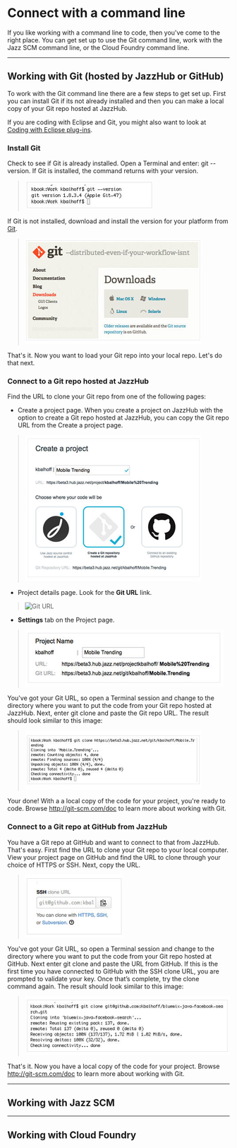 # Connect with a command line  

If you like working with a command line to code, then you've come to the right place. You can
get set up to use the Git command line, work with the Jazz SCM command line, or the Cloud Foundry command line.

***
## Working with Git (hosted by JazzHub or GitHub) 

To work with the Git command line there are a few steps to get set up. First you can
install Git if its not already installed and then you can make a local copy of your 
Git repo hosted at JazzHub.

If you are coding with Eclipse and Git, you might also want to look at  
[Coding with Eclipse plug-ins](eclipseclient).

### Install Git
Check to see if Git is already installed. Open a Terminal and enter: git --version. 
If Git is installed, the command returns with your version. 
>	![Git version](../images/guidesetup/setupgitversion.jpg)

If Git is not installed, download and install the version for your platform from [Git](http://git-scm.com/downloads). 
>	![Git download](../images/guidesetup/setupgitdownload.jpg)

That's it. Now you want to load your Git repo into your local repo. Let's do that next.

### Connect to a Git repo hosted at JazzHub

Find the URL to clone your Git repo from one of the following pages:

* Create a project page. When you create a project on JazzHub with the option to create a Git repo hosted at JazzHub, 
you can copy the Git repo URL from the Create a project page. 
>	![Git JazzHub project](../images/guidesetup/setupgitjhproj.jpg)
* Project details page. Look for the **Git URL** link.
>	![Git URL](../images/guidesetup/setupgiturl.jpg) 
* **Settings** tab on the Project page.  
>	![Git project name](../images/guidesetup/setupgitprojname.jpg)

You've got your Git URL, so open a Terminal session and change to the directory
where you want to put the code from your Git repo hosted at JazzHub. 
Next, enter git clone and paste the Git repo URL. The result should look similar to this image:
>	![Git clone](../images/guidesetup/setupgitclone.jpg)

Your done! With a a local copy of the code for your project, you're ready to code. 
Browse http://git-scm.com/doc to learn more about working with Git. 


### Connect to a Git repo at GitHub from JazzHub

You have a Git repo at GitHub and want to connect to that from JazzHub. That's easy. First
find the URL to clone your Git repo to your local computer. 
View your project page on GitHub and find the URL to clone through your choice of HTTPS or SSH. Next, copy the URL. 
>	![Git clone](../images/guidesetup/setupgithub.jpg)

You've got your Git URL, so open a Terminal session and change to the 
directory where you want to put the code from your Git repo hosted at GitHub. 
Next enter git clone and paste the URL from GitHub. If this is the first time you have connected to GitHub 
with the SSH clone URL, you are prompted to validate your key. Once that’s complete, 
try the clone command again. The result should look similar to this image: 
>	![Git clone](../images/guidesetup/setupgithubclone.jpg)

That's it. Now you have a local copy of the code for your project. Browse http://git-scm.com/doc to learn more about working with Git. 

****

## Working with Jazz SCM 

****

## Working with Cloud Foundry 